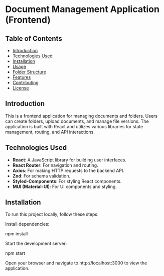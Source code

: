 # Document Management Application (Frontend)

## Table of Contents

-   [Introduction](#introduction)
-   [Technologies Used](#technologies-used)
-   [Installation](#installation)
-   [Usage](#usage)
-   [Folder Structure](#folder-structure)
-   [Features](#features)
-   [Contributing](#contributing)
-   [License](#license)

## Introduction

This is a frontend application for managing documents and folders. Users can create folders, upload documents, and manage file versions. The application is built with React and utilizes various libraries for state management, routing, and API interactions.

## Technologies Used

-   **React**: A JavaScript library for building user interfaces.
-   **React Router**: For navigation and routing.
-   **Axios**: For making HTTP requests to the backend API.
-   **Zod**: For schema validation.
-   **Styled-Components**: For styling React components.
-   **MUI (Material-UI)**: For UI components and styling.

## Installation

To run this project locally, follow these steps:

Install dependencies:

npm install

Start the development server:

npm start

Open your browser and navigate to http://localhost:3000 to view the application.
